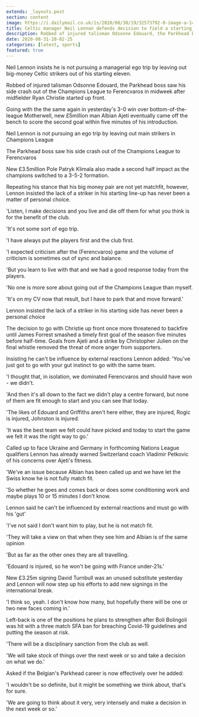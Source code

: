 ```yaml
---
extends: _layouts.post
section: content
image: https://i.dailymail.co.uk/1s/2020/08/30/19/32573792-0-image-a-14_1598811772364.jpg 
title: Celtic manager Neil Lennon defends decision to field a starting XI without strikers for second match 
description: Robbed of injured talisman Odsonne Edouard, the Parkhead boss saw his side crash out of the Champions League to Ferencvaros in midweek after midfielder Ryan Christie started up front. 
date: 2020-08-31-20-02-25 
categories: [latest, sports] 
featured: true 
--- 
```

Neil Lennon insists he is not pursuing a managerial ego trip by leaving out big-money Celtic strikers out of his starting eleven.

Robbed of injured talisman Odsonne Edouard, the Parkhead boss saw his side crash out of the Champions League to Ferencvaros in midweek after midfielder Ryan Christie started up front.

Going with the the same again in yesterday's 3-0 win over bottom-of-the-league Motherwell, new £5million man Albian Ajeti eventually came off the bench to score the second goal within five minutes of his introduction.

Neil Lennon is not pursuing an ego trip by leaving out main strikers in Champions League

The Parkhead boss saw his side crash out of the Champions League to Ferencvaros

New £3.5million Pole Patryk Klimala also made a second half impact as the champions switched to a 3-5-2 formation.

Repeating his stance that his big money pair are not yet matchfit, however, Lennon insisted the lack of a striker in his starting line-up has never been a matter of personal choice.

'Listen, I make decisions and you live and die off them for what you think is for the benefit of the club.

'It's not some sort of ego trip.

'I have always put the players first and the club first.

'I expected criticism after the (Ferencvaros) game and the volume of criticism is sometimes out of sync and balance.

'But you learn to live with that and we had a good response today from the players.

'No one is more sore about going out of the Champions League than myself.

'It's on my CV now that result, but I have to park that and move forward.'

Lennon insisted the lack of a striker in his starting side has never been a personal choice

The decision to go with Christie up front once more threatened to backfire until James Forrest smashed a timely first goal of the season five minutes before half-time. Goals from Ajeti and a strike by Christopher Julien on the final whistle removed the threat of more anger from supporters.

Insisting he can't be influence by external reactions Lennon added: 'You've just got to go with your gut instinct to go with the same team.

'I thought that, in isolation, we dominated Ferencvaros and should have won - we didn't.

'And then it's all down to the fact we didn't play a centre forward, but none of them are fit enough to start and you can see that today.

'The likes of Edouard and Griffiths aren't here either, they are injured, Rogic is injured, Johnston is injured.

'It was the best team we felt could have picked and today to start the game we felt it was the right way to go.'

Called up to face Ukraine and Germany in forthcoming Nations League qualifiers Lennon has already warned Switzerland coach Vladimir Petkovic of his concerns over Ajeti's fitness.

'We've an issue because Albian has been called up and we have let the Swiss know he is not fully match fit.

'So whether he goes and comes back or does some conditioning work and maybe plays 10 or 15 minutes I don't know.

Lennon said he can't be influenced by external reactions and must go with his 'gut'

'I've not said I don't want him to play, but he is not match fit.

'They will take a view on that when they see him and Albian is of the same opinion

'But as far as the other ones they are all travelling.

'Edouard is injured, so he won't be going with France under-21s.'

New £3.25m signing David Turnbull was an unused substitute yesterday and Lennon will now step up his efforts to add new signings in the international break.

'I think so, yeah. I don't know how many, but hopefully there will be one or two new faces coming in.'

Left-back is one of the positions he plans to strengthen after Boli Bolingoli was hit with a three match SFA ban for breaching Covid-19 guidelines and putting the season at risk.

'There will be a disciplinary sanction from the club as well.

'We will take stock of things over the next week or so and take a decision on what we do.'

Asked if the Belgian's Parkhead career is now effectively over he added:

'I wouldn't be so definite, but it might be something we think about, that's for sure.

'We are going to think about it very, very intensely and make a decision in the next week or so.'


